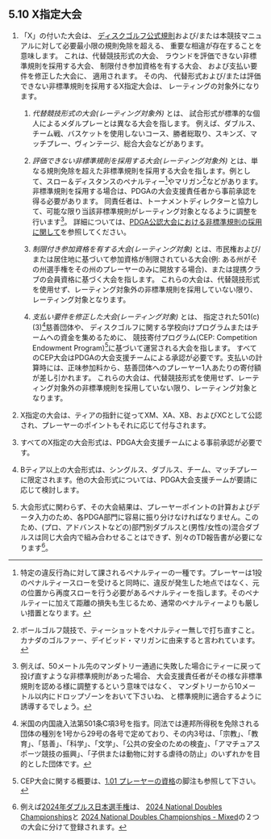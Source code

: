 ## 5.10 X指定大会

1. 「X」の付いた大会は、
[ディスクゴルフ公式規則](ordg/index)および/または本競技マニュアルに対して必要最小限の規則免除を超える、
重要な相違が存在することを意味します。
これは、代替競技形式の大会、
ラウンドを評価できない非標準規則を採用する大会、
制限付き参加資格を有する大会、
および支払い要件を修正した大会に、
適用されます。
その内、
代替形式および/または評価できない非標準規則を採用するX指定大会は、
レーティングの対象外になります。

    1. *代替競技形式の大会(レーティング対象外)* とは、
    試合形式が標準的な個人によるメダルプレーとは異なる大会を指します。
    例えば、ダブルス、チーム戦、バスケットを使用しないコース、勝者総取り、スキンズ、マッチプレー、ヴィンテージ、総合大会などがあります。

    1. *評価できない非標準規則を採用する大会(レーティング対象外)* とは、単なる規則免除を超えた非標準規則を採用する大会を指します。例として、スロー＆ディスタンスのペナルティー[^5.10.1]やマリガン[^5.10.2]などがあります。
    非標準規則を採用する場合は、PDGAの大会支援責任者から事前承認を得る必要があります。
    同責任者は、トーナメントディレクターと協力して、可能な限り当該非標準規則がレーティング対象となるように調整を行います[^5.10.2.5]。
    詳細については、[PDGA公認大会における非標準規則の採用に関して](dgj/nonstandards)を参照してください。

    1. *制限付き参加資格を有する大会(レーティング対象)* とは、市民権および/または居住地に基づいて参加資格が制限されている大会(例: ある州がその州選手権をその州のプレーヤーのみに開放する場合)、または提携クラブの会員資格に基づく大会を指します。
    これらの大会は、代替競技形式を使用せず、レーティング対象外の非標準規則を採用していない限り、レーティング対象となります。

    1. *支払い要件を修正した大会(レーティング対象)* とは、
    指定された501(c)(3)[^5.10.3]慈善団体や、
    ディスクゴルフに関する学校向けプログラムまたはチームへの資金を集めるために、
    競技寄付プログラム(CEP: Competition Endowment Program)[^5.10.4]に基づいて運営される大会を指します。
    すべてのCEP大会はPDGAの大会支援チームによる承認が必要です。支払いの計算時には、正味参加料から、慈善団体へのプレーヤー1人あたりの寄付額が差し引かれます。
    これらの大会は、代替競技形式を使用せず、レーティング対象外の非標準規則を採用していない限り、レーティング対象となります。

1. X指定の大会は、ティアの指針に従ってXM、XA、XB、およびXCとして公認され、プレーヤーのポイントもそれに応じて付与されます。

1. すべてのX指定の大会形式は、PDGA大会支援チームによる事前承認が必要です。

1. Bティア以上の大会形式は、シングルス、ダブルス、チーム、マッチプレーに限定されます。他の大会形式については、PDGA大会支援チームが要請に応じて検討します。

1. 大会形式に関わらず、その大会結果は、プレーヤーポイントの計算およびデータ入力のため、各PDGA部門に容易に振り分けなければなりません。このため、(プロ、アドバンストなどの)部門別ダブルスと(男性/女性の)混合ダブルスは同じ大会内で組み合わせることはできず、別々のTD報告書が必要になります[^5.10.5]。


[^5.10.1]: 特定の違反行為に対して課されるペナルティーの一種です。プレーヤーは1投のペナルティースローを受けると同時に、違反が発生した地点ではなく、元の位置から再度スローを行う必要があるペナルティーを指します。そのペナルティーに加えて距離の損失も生じるため、通常のペナルティーよりも厳しい措置となります。

[^5.10.2]: ボールゴルフ競技で、ティーショットをペナルティー無しで打ち直すこと。カナダのゴルファー、デイビッド・マリガンに由来すると言われています。

[^5.10.2.5]: 例えば、50メートル先のマンダトリー通過に失敗した場合にティーに戻って投げ直すような非標準規則があった場合、
大会支援責任者がその様な非標準規則を認める様に調整するという意味ではなく、
マンダトリーから10メートル以内にドロップゾーンをおいて下さいね、
と標準規則に適合するように誘導するでしょう。

[^5.10.3]: 米国の内国歳入法第501条C項3号を指す。同法では連邦所得税を免除される団体の種別を1号から29号の各号で定めており、その内3号は、「宗教」、「教育」、「慈善」、「科学」、「文学」、「公共の安全のための検査」、「アマチュアスポーツ競技の振興」、「子供または動物に対する虐待の防止」のいずれかを目的とした団体です。

[^5.10.4]: CEP大会に関する概要は、[1.01 プレーヤーの資格](#プレーヤーの資格)の脚注も参照して下さい。

[^5.10.5]: 例えば[2024年ダブルス日本選手権](http://www.jpdga.jp/result.php?tno=667)は、
[2024 National Doubles Championships](https://www.pdga.com/tour/event/77102)と
[2024 National Doubles Championships - Mixed](https://www.pdga.com/tour/event/78423)の２つの大会に分けて登録されます。

